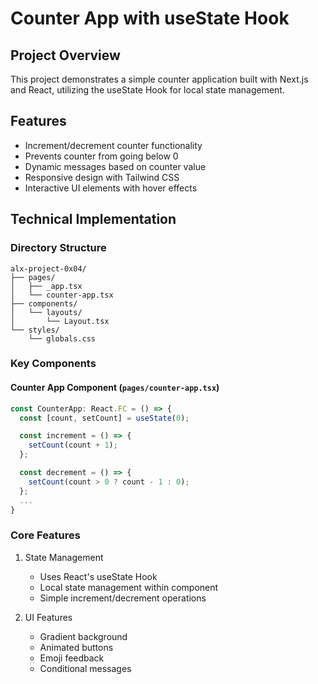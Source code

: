 # Counter App with useState Hook

## Project Overview
This project demonstrates a simple counter application built with Next.js and React, utilizing the useState Hook for local state management.

## Features
- Increment/decrement counter functionality
- Prevents counter from going below 0
- Dynamic messages based on counter value
- Responsive design with Tailwind CSS
- Interactive UI elements with hover effects

## Technical Implementation

### Directory Structure
```
alx-project-0x04/
├── pages/
│   ├── _app.tsx
│   └── counter-app.tsx
├── components/
│   └── layouts/
│       └── Layout.tsx
└── styles/
    └── globals.css
```

### Key Components

#### Counter App Component (`pages/counter-app.tsx`)
```typescript
const CounterApp: React.FC = () => {
  const [count, setCount] = useState(0);

  const increment = () => {
    setCount(count + 1);
  };

  const decrement = () => {
    setCount(count > 0 ? count - 1 : 0);
  };
  ...
}
```

### Core Features
1. State Management
   - Uses React's useState Hook
   - Local state management within component
   - Simple increment/decrement operations

2. UI Features
   - Gradient background
   - Animated buttons
   - Emoji feedback
   - Conditional messages

